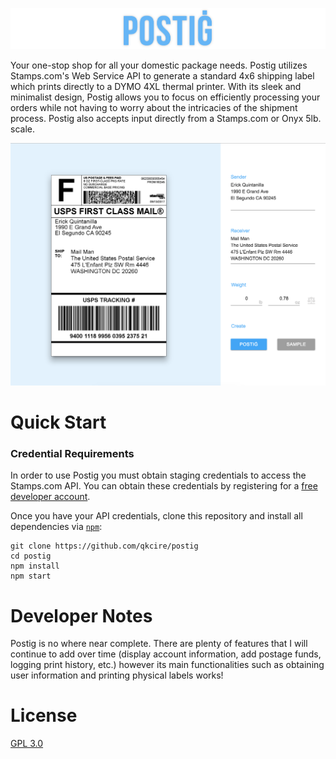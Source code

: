 ![postig logo](./docs/images/title.png?raw=true)

Your one-stop shop for all your domestic package needs. Postig utilizes Stamps.com's Web Service API to generate a standard 4x6 shipping label which prints directly to a DYMO 4XL thermal printer. With its sleek and minimalist design, Postig allows you to focus on efficiently processing your orders while not having to worry about the intricacies of the shipment process. Postig also accepts input directly from a Stamps.com or Onyx 5lb. scale.

![main screen](./docs/images/main.png?raw=true)

# Quick Start
### Credential Requirements
In order to use Postig you must obtain staging credentials to access the Stamps.com API. You can obtain these credentials by registering for a [free developer account](http://developer.stamps.com/developer/).

Once you have your API credentials, clone this repository and install all dependencies via [`npm`](https://docs.npmjs.com/):
```
git clone https://github.com/qkcire/postig
cd postig
npm install
npm start
```

# Developer Notes
Postig is no where near complete. There are plenty of features that I will continue to add over time (display account information, add postage funds, logging print history, etc.) however its main functionalities such as obtaining user information and printing physical labels works!

# License
[GPL 3.0](https://github.com/qkcire/postig/blob/master/LICENSE)
